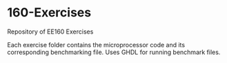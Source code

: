 # 160-Exercises
Repository of EE160 Exercises

Each exercise folder contains the microprocessor code and its corresponding benchmarking file.
Uses GHDL for running benchmark files.
